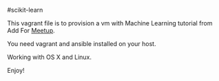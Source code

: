 #scikit-learn 

This vagrant file is to provision a vm with Machine Learning tutorial from Add For [Meetup](http://www.meetup.com/Machine-Learning-Italy/events/220555166/).

You need vagrant and ansible installed on your host.

Working with OS X and Linux.

Enjoy!